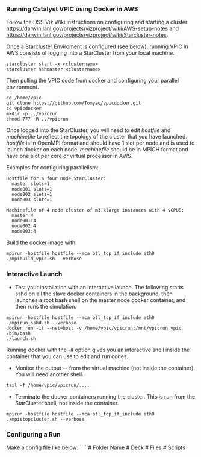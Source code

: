 
<h3> Running Catalyst VPIC using Docker in AWS </h3>

Follow the DSS Viz Wiki instructions on configuring and starting a cluster https://darwin.lanl.gov/projects/vizproject/wiki/AWS-setup-notes and https://darwin.lanl.gov/projects/vizproject/wiki/Starcluster-notes.

Once a Starcluster Enviroment is configured (see below), running VPIC in AWS consists of logging into a StarCluster from your local machine. 
````
starcluster start -x <clustername>
starcluster sshmaster <clustername>
````
Then pulling the VPIC code from docker and configuring your parallel environment.
````
cd /home/vpic
git clone https://github.com/Tomyao/vpicdocker.git
cd vpicdocker
mkdir -p ../vpicrun
chmod 777 -R ../vpicrun
````
Once logged into the StarCluster, you will need to edit _hostfile_ and _machinefile_ to reflect the topology of the cluster that you 
have launched.  _hostfile_ is in OpenMPI format and should have 1 slot per node and is used to launch docker on each node.
_machinefile_ should be in MPICH format and have one slot per core or virtual processor in AWS.

Examples for configuring parallelism:
````
Hostfile for a four node StarCluster:
  master slots=1
  node001 slots=1
  node002 slots=1
  node003 slots=1
  
Machinefile of 4 node cluster of m3.xlarge instances with 4 vCPUS:
  master:4
  node001:4
  node002:4
  node003:4
````
Build the docker image with:
````
mpirun -hostfile hostfile --mca btl_tcp_if_include eth0 ./mpibuild_vpic.sh --verbose
````

<h3> Interactive Launch </h3>
   
  * Test your installation with an interactive launch.  The following starts sshd on all the slave docker containers in the background, then launches a root bash shell on the master node docker container, and then runs the simulation.
````
mpirun -hostfile hostfile --mca btl_tcp_if_include eth0 ./mpirun_sshd.sh --verbose
docker run -it --net=host -v /home/vpic/vpicrun:/mnt/vpicrun vpic /bin/bash
./launch.sh
````
Running docker with the _-it_ option gives you an interactive shell inside the container that you can use to edit and run codes.

  * Monitor the output -- from the virtual machine (not inside the container).  You will need another shell.
  
````
tail -f /home/vpic/vpicrun/.....
````

  * Terminate the docker containers running the cluster.  This is run from the StarCluster shell, not inside the container.
````
mpirun -hostfile hostfile --mca btl_tcp_if_include eth0 ./mpistopcluster.sh --verbose
````

<h3> Configuring a Run </h3>
Make a config file like below:
````
# Folder Name
<folder name>
# Deck
<deck path>
# Files
<file 1 path>
<file 2 path>
# Scripts
<script 1 path>
<script 2 path>
# End
````
The folder name is the name (not path) of the folder where the run is going to occur.

The deck name is the input deck path.
The file paths are the files that you want to be in the same folder as where the run is going to occur.
The script paths are the paths of the in-situ scripts that you want to run.
Make sure to keep # Folder Name, # Deck, # Files, # Scripts, and # End, since runvpic.sh will use them to parse for the correct information.
